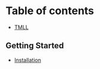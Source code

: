 # Table of contents

* [TMLL](README.md)

## Getting Started

* [Installation](getting-started/installation.md)
